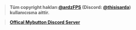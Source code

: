 > **Tüm copyright hakları [@ardzFPS](https://github.com/ardzFPS) (Discord: [@thisisarda](https://discord.com/user/711886425557041172)) kullanıcısına aittir.**


> **[Offical Mybutton Discord Server](https://discord.gg/qmZsGvMP46)**
